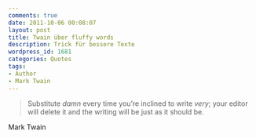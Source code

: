 ```yaml
---
comments: true
date: 2011-10-06 00:08:07
layout: post
title: Twain über fluffy words
description: Trick für bessere Texte
wordpress_id: 1681
categories: Quotes
tags:
- Author
- Mark Twain
---
```


> Substitute _damn_ every time you’re inclined to write _very_; your editor will delete it and the writing will be just as it should be.

Mark Twain
